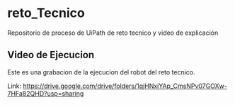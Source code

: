 # reto_Tecnico
Repositorio de proceso de UiPath de reto tecnico y video de explicación


## Video de Ejecucion

Este es una grabacion de la ejecucion del robot del reto tecnico.

Link: https://drive.google.com/drive/folders/1qjHNxiYAp_CmsNPv07GOXw-7HFa82QHD?usp=sharing
